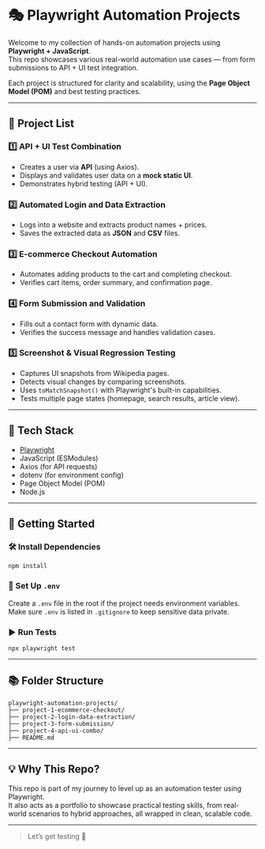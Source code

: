 # 🎭 Playwright Automation Projects

Welcome to my collection of hands-on automation projects using **Playwright + JavaScript**.  
This repo showcases various real-world automation use cases — from form submissions to API + UI test integration.

Each project is structured for clarity and scalability, using the **Page Object Model (POM)** and best testing practices.

---

## 📁 Project List

### 1️⃣ API + UI Test Combination
- Creates a user via **API** (using Axios).
- Displays and validates user data on a **mock static UI**.
- Demonstrates hybrid testing (API + UI).

### 2️⃣ Automated Login and Data Extraction
- Logs into a website and extracts product names + prices.
- Saves the extracted data as **JSON** and **CSV** files.

### 3️⃣ E-commerce Checkout Automation
- Automates adding products to the cart and completing checkout.
- Verifies cart items, order summary, and confirmation page.

### 4️⃣ Form Submission and Validation
- Fills out a contact form with dynamic data.
- Verifies the success message and handles validation cases.

### 5️⃣ Screenshot & Visual Regression Testing

- Captures UI snapshots from Wikipedia pages.
- Detects visual changes by comparing screenshots.
- Uses `toMatchSnapshot()` with Playwright's built-in capabilities.
- Tests multiple page states (homepage, search results, article view).
---

## 🧠 Tech Stack

- [Playwright](https://playwright.dev/)
- JavaScript (ESModules)
- Axios (for API requests)
- dotenv (for environment config)
- Page Object Model (POM)
- Node.js

---

## 🚀 Getting Started

### 🛠️ Install Dependencies
```
npm install
```

### 📄 Set Up `.env`
Create a `.env` file in the root if the project needs environment variables.  
Make sure `.env` is listed in `.gitignore` to keep sensitive data private.

### ▶️ Run Tests
```
npx playwright test
```

---

## 📚 Folder Structure
```
playwright-automation-projects/
├── project-1-ecommerce-checkout/
├── project-2-login-data-extraction/
├── project-3-form-submission/
├── project-4-api-ui-combo/
├── README.md
```

---

## 💡 Why This Repo?

This repo is part of my journey to level up as an automation tester using Playwright.  
It also acts as a portfolio to showcase practical testing skills, from real-world scenarios to hybrid approaches, all wrapped in clean, scalable code.

---

> Let’s get testing 🚀  
